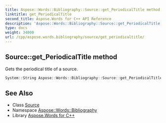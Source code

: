```yaml
---
title: Aspose::Words::Bibliography::Source::get_PeriodicalTitle method
linktitle: get_PeriodicalTitle
second_title: Aspose.Words for C++ API Reference
description: 'Aspose::Words::Bibliography::Source::get_PeriodicalTitle method. Gets the periodical title of a source in C++.'
type: docs
weight: 34000
url: /cpp/aspose.words.bibliography/source/get_periodicaltitle/
---
```

## Source::get_PeriodicalTitle method


Gets the periodical title of a source.

```cpp
System::String Aspose::Words::Bibliography::Source::get_PeriodicalTitle() const
```

## See Also

* Class [Source](../)
* Namespace [Aspose::Words::Bibliography](../../)
* Library [Aspose.Words for C++](../../../)
